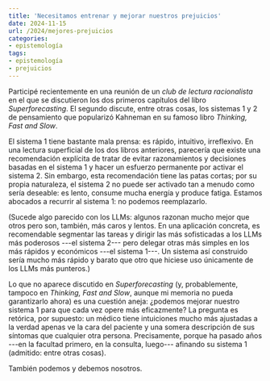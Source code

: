 ```yaml
---
title: 'Necesitamos entrenar y mejorar nuestros prejuicios'
date: 2024-11-15
url: /2024/mejores-prejuicios
categories:
- epistemología
tags:
- epistemología
- prejuicios
---
```


Participé recientemente en una reunión de un _club de lectura racionalista_ en el que se discutieron los dos primeros capítulos del libro _Superforecasting_. El segundo discute, entre otras cosas, los sistemas 1 y 2 de pensamiento que popularizó Kahneman en su famoso libro _Thinking, Fast and Slow_.

El sistema 1 tiene bastante mala prensa: es rápido, intuitivo, irreflexivo. En una lectura superficial de los dos libros anteriores, parecería que existe una recomendación explícita de tratar de evitar razonamientos y decisiones basadas en el sistema 1 y hacer un esfuerzo permanente por activar el sistema 2. Sin embargo, esta recomendación tiene las patas cortas; por su propia naturaleza, el sistema 2 no puede ser activado tan a menudo como sería deseable: es lento, consume mucha energía y produce fatiga. Estamos abocados a recurrir al sistema 1: no podemos reemplazarlo.

(Sucede algo parecido con los LLMs: algunos razonan mucho mejor que otros pero son, también, más caros y lentos. En una aplicación concreta, es recomendable segmentar las tareas y dirigir las más sofisticadas a los LLMs más poderosos ---el sistema 2--- pero delegar otras más simples en los más rápidos y económicos ---el sistema 1---. Un sistema así construido sería mucho más rápido y barato que otro que hiciese uso únicamente de los LLMs más punteros.)

Lo que no aparece discutido en _Superforecasting_ (y, probablemente, tampoco en _Thinking, Fast and Slow_, aunque mi memoria no pueda garantizarlo ahora) es una cuestión aneja: ¿podemos mejorar nuestro sistema 1 para que cada vez opere más eficazmente? La pregunta es retórica, por supuesto: un médico tiene intuiciones mucho más ajustadas a la verdad apenas ve la cara del paciente y una somera descripción de sus síntomas que cualquier otra persona. Precisamente, porque ha pasado años ---en la facultad primero, en la consulta, luego--- afinando su sistema 1 (admitido: entre otras cosas).

También podemos y debemos nosotros.


